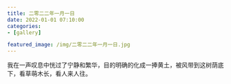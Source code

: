 ```yaml
---
title: 二零二二年一月一日
date: 2022-01-01 07:10:00
categories:
- [gallery]

featured_image: /img/二零二二年一月一日.jpg
---
```


我在一声叹息中恍过了宁静和繁华，目的明确的化成一捧黄土，被风带到这树荫底下，看草萌木长，看人来人往。